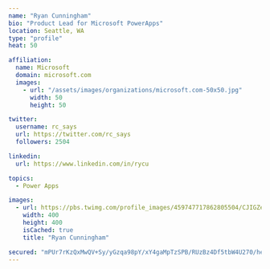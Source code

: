 ```yaml
---
name: "Ryan Cunningham"
bio: "Product Lead for Microsoft PowerApps"
location: Seattle, WA
type: "profile"
heat: 50

affiliation:
  name: Microsoft
  domain: microsoft.com
  images:
    - url: "/assets/images/organizations/microsoft.com-50x50.jpg"
      width: 50
      height: 50

twitter:
  username: rc_says
  url: https://twitter.com/rc_says
  followers: 2504

linkedin:
  url: https://www.linkedin.com/in/rycu

topics:
  - Power Apps

images:
  - url: https://pbs.twimg.com/profile_images/459747717862805504/CJIGZejd_400x400.png
    width: 400
    height: 400
    isCached: true
    title: "Ryan Cunningham"

secured: "mPUr7rKzQxMwQV+Sy/yGzqa98pY/xY4gaMpTzSPB/RUzBz4Df5tbW4U270/helQO0+e9itPzN96NTb8CnMWWaL3d7Vn1YbP16/Id4A1tiuDCtCbURX9n5xJ3XqdXrtfg6RffJKLh7CgwrYZkqiI5NGVFbwo32s3gdBzDws70mol62u4++JTLvpJ/9zz3pxkMqWC3q6wK75R5tcyk1zwVujB4NbLdhE6mws7KowyBpSRDHFI527YLlacN2+FSdp/chir6HtqLdymG49gTJLk5tq7wbrAyUpC27pEbYgkohBGyeRE9gwe5d1qgHwNRR+Rf00hEGz47pAlgCPNijxeMIXvp0M0PE8bIjBu25vxeLQqHxC0QIbDoyrNzkNmyC1FSLiagg9MmhLVP/PZHRl51Kls59iRLxX+/yJW0mZuTRvE=;unCra3MzITw+SOGDi8bfKQ=="
---
```


